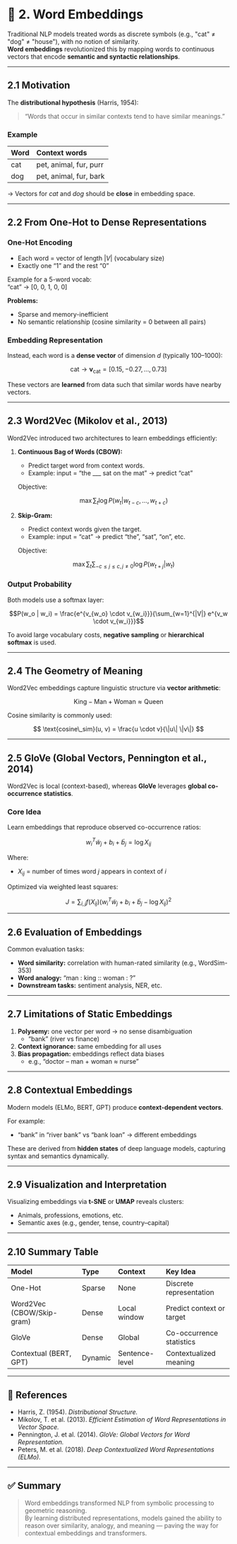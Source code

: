 # 🧩 2. Word Embeddings

Traditional NLP models treated words as discrete symbols (e.g., "cat" ≠ "dog" ≠ "house"), with no notion of similarity.  
**Word embeddings** revolutionized this by mapping words to continuous vectors that encode **semantic and syntactic relationships**.

---

## 2.1 Motivation

The **distributional hypothesis** (Harris, 1954):

> “Words that occur in similar contexts tend to have similar meanings.”

### Example

| Word | Context words |
|:--|:--|
| cat | pet, animal, fur, purr |
| dog | pet, animal, fur, bark |

→ Vectors for *cat* and *dog* should be **close** in embedding space.

---

## 2.2 From One-Hot to Dense Representations

### One-Hot Encoding
- Each word = vector of length $|V|$ (vocabulary size)
- Exactly one “1” and the rest “0”

Example for a 5-word vocab:  
“cat” → [0, 0, 1, 0, 0]

**Problems:**
- Sparse and memory-inefficient  
- No semantic relationship (cosine similarity = 0 between all pairs)

### Embedding Representation
Instead, each word is a **dense vector** of dimension $d$ (typically 100–1000):

$$\text{cat} \rightarrow \mathbf{v}_{\text{cat}} = [0.15, -0.27, ..., 0.73]$$

These vectors are **learned** from data such that similar words have nearby vectors.

---

## 2.3 Word2Vec (Mikolov et al., 2013)

Word2Vec introduced two architectures to learn embeddings efficiently:

1. **Continuous Bag of Words (CBOW):**
   - Predict target word from context words.
   - Example: input = “the ___ sat on the mat” → predict “cat”

   Objective:

   $$\max \sum_{t} \log P(w_t | w_{t−c}, ..., w_{t+c})$$

2. **Skip-Gram:**
   - Predict context words given the target.
   - Example: input = “cat” → predict “the”, “sat”, “on”, etc.

   Objective:

   $$\max \sum_{t} \sum_{−c \le j \le c, j \ne 0} \log P(w_{t+j} | w_t)$$

### Output Probability
Both models use a softmax layer:

$$P(w_o | w_i) = \frac{e^{v_{w_o} \cdot v_{w_i}}}{\sum_{w=1}^{|V|} e^{v_w \cdot v_{w_i}}}$$

To avoid large vocabulary costs, **negative sampling** or **hierarchical softmax** is used.

---

## 2.4 The Geometry of Meaning

Word2Vec embeddings capture linguistic structure via **vector arithmetic**:

$$
\text{King} - \text{Man} + \text{Woman} \approx \text{Queen}
$$

Cosine similarity is commonly used:

$$
\text{cosine\_sim}(u, v) = \frac{u \cdot v}{\|u\| \|v\|}
$$

---

## 2.5 GloVe (Global Vectors, Pennington et al., 2014)

Word2Vec is local (context-based), whereas **GloVe** leverages **global co-occurrence statistics**.

### Core Idea
Learn embeddings that reproduce observed co-occurrence ratios:

$$
w_i^T \tilde{w}_j + b_i + \tilde{b}_j = \log X_{ij}
$$

Where:
- $X_{ij}$ = number of times word $j$ appears in context of $i$

Optimized via weighted least squares:

$$
J = \sum_{i,j} f(X_{ij}) (w_i^T \tilde{w}_j + b_i + \tilde{b}_j - \log X_{ij})^2
$$

---

## 2.6 Evaluation of Embeddings

Common evaluation tasks:
- **Word similarity:** correlation with human-rated similarity (e.g., WordSim-353)
- **Word analogy:** “man : king :: woman : ?”
- **Downstream tasks:** sentiment analysis, NER, etc.

---

## 2.7 Limitations of Static Embeddings

1. **Polysemy:** one vector per word → no sense disambiguation  
   - “bank” (river vs finance)  
2. **Context ignorance:** same embedding for all uses  
3. **Bias propagation:** embeddings reflect data biases  
   - e.g., “doctor – man + woman ≈ nurse”

---

## 2.8 Contextual Embeddings

Modern models (ELMo, BERT, GPT) produce **context-dependent vectors**.

For example:
- “bank” in “river bank” vs “bank loan” → different embeddings

These are derived from **hidden states** of deep language models, capturing syntax and semantics dynamically.

---

## 2.9 Visualization and Interpretation

Visualizing embeddings via **t-SNE** or **UMAP** reveals clusters:
- Animals, professions, emotions, etc.
- Semantic axes (e.g., gender, tense, country–capital)

---

## 2.10 Summary Table

| Model | Type | Context | Key Idea |
|:--|:--|:--|:--|
| One-Hot | Sparse | None | Discrete representation |
| Word2Vec (CBOW/Skip-gram) | Dense | Local window | Predict context or target |
| GloVe | Dense | Global | Co-occurrence statistics |
| Contextual (BERT, GPT) | Dynamic | Sentence-level | Contextualized meaning |

---

## 🧾 References

- Harris, Z. (1954). *Distributional Structure.*  
- Mikolov, T. et al. (2013). *Efficient Estimation of Word Representations in Vector Space.*  
- Pennington, J. et al. (2014). *GloVe: Global Vectors for Word Representation.*  
- Peters, M. et al. (2018). *Deep Contextualized Word Representations (ELMo).*

---

## ✅ Summary

> Word embeddings transformed NLP from symbolic processing to geometric reasoning.  
> By learning distributed representations, models gained the ability to reason over similarity, analogy, and meaning — paving the way for contextual embeddings and transformers.

